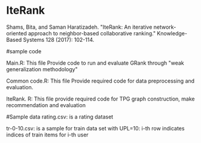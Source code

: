 # IteRank
Shams, Bita, and Saman Haratizadeh. "IteRank: An iterative network-oriented approach to neighbor-based collaborative ranking." Knowledge-Based Systems 128 (2017): 102-114.

#sample code

Main.R: This file Provide code to run and evaluate GRank through "weak generalization methodology"

Common code.R: This file Provide required code for data preprocessing and evaluation.

IteRank. R: This file provide required code for TPG graph construction, make recommendation and evaluation

#Sample data rating.csv: is a rating dataset

tr-0-10.csv: is a sample for train data set with UPL=10: i-th row indicates indices of train items for i-th user

